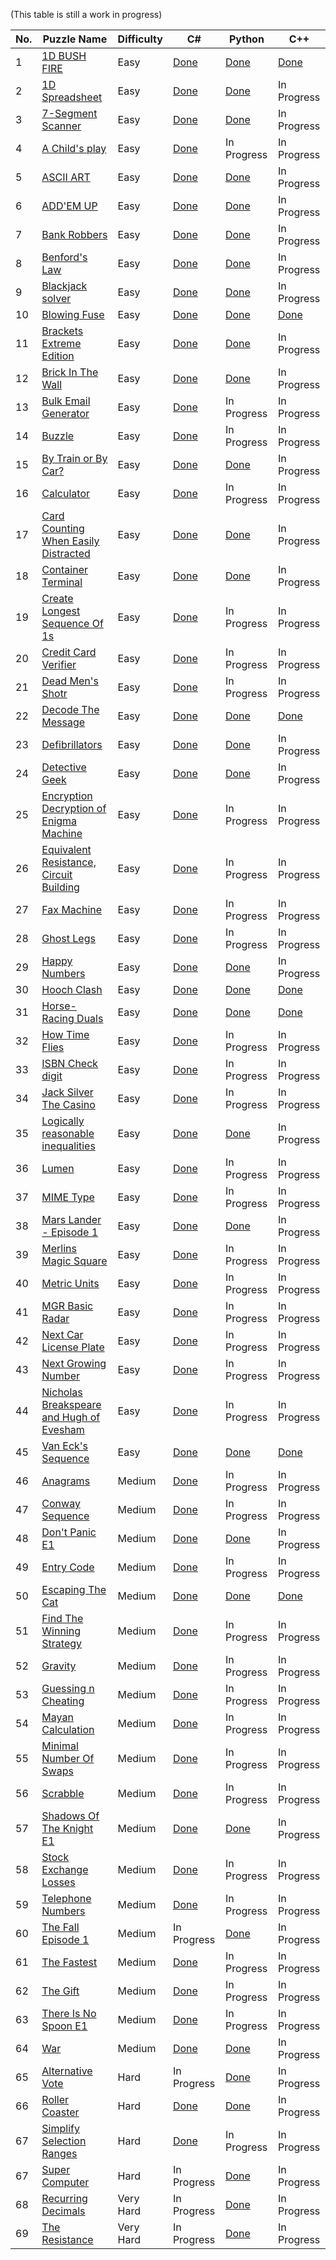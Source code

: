 (This table is still a work in progress)


|No.|Puzzle Name|Difficulty|C#|Python|C++|
|---|-----------|----------|--|------|---|
|1|<a href="https://www.codingame.com/training/easy/1d-bush-fire"> 1D BUSH FIRE</a>|Easy|<a href="https://github.com/KGrants/CodinGame/blob/main/Easy/1D%20Bush%20Fire/1D%20Bush%20Fire.cs"> Done</a>|<a href="https://github.com/KGrants/CodinGame/blob/main/Easy/1D%20Bush%20Fire/1D%20Bush%20Fire.py"> Done</a>|<a href="https://github.com/KGrants/CodinGame/blob/main/Easy/1D%20Bush%20Fire/1D%20Bush%20File.cpp"> Done</a>|
|2|<a href="https://www.codingame.com/training/easy/1d-spreadsheet"> 1D Spreadsheet</a>|Easy|<a href="https://github.com/KGrants/CodinGame/blob/main/Easy/1D%20Spreadsheet/1D%20Spreadsheet.cs"> Done</a>|<a href="https://github.com/KGrants/CodinGame/blob/main/Easy/1D%20Spreadsheet/1D%20Spreadsheet.py"> Done</a>|In Progress|
|3|<a href="https://www.codingame.com/training/easy/7-segment-scanner"> 7-Segment Scanner</a>|Easy|<a href="https://github.com/KGrants/CodinGame/blob/main/Easy/7-Segment%20Scanner/7-Segment%20Scanner.cs"> Done</a>|<a href="https://github.com/KGrants/CodinGame/blob/main/Easy/7-Segment%20Scanner/7-Segment%20Scanner.py"> Done</a>|In Progress|
|4|<a href="https://www.codingame.com/training/easy/a-childs-play"> A Child's play</a>|Easy|<a href="https://github.com/KGrants/CodinGame/blob/main/Easy/A%20child's%20play/A%20child's%20play.cs"> Done</a>|In Progress|In Progress|
|5|<a href="https://www.codingame.com/training/easy/ascii-art"> ASCII ART</a>|Easy|<a href="https://github.com/KGrants/CodinGame/blob/main/Easy/ASCII%20ART/ASCII%20ART.cs"> Done</a>|<a href="https://github.com/KGrants/CodinGame/blob/main/Easy/ASCII%20ART/ASCII%20ART.py"> Done</a>|In Progress|
|6|<a href="https://www.codingame.com/training/easy/addem-up"> ADD'EM UP</a>|Easy|<a href="https://github.com/KGrants/CodinGame/blob/main/Easy/Add'em%20Up/Add'em%20Up.cs"> Done</a>|<a href="https://github.com/KGrants/CodinGame/blob/main/Easy/Add'em%20Up/Add'em%20Up.py"> Done</a>|In Progress|
|7|<a href="https://www.codingame.com/training/easy/bank-robbers"> Bank Robbers</a>|Easy|<a href="https://github.com/KGrants/CodinGame/blob/main/Easy/Bank%20Robbers/Bank%20Robbers.cs"> Done</a>|<a href="https://github.com/KGrants/CodinGame/blob/main/Easy/Bank%20Robbers/Bank%20Robbers.py"> Done</a>|In Progress|
|8|<a href="https://www.codingame.com/training/easy/benfords-law"> Benford's Law</a>|Easy|<a href="https://github.com/KGrants/CodinGame/blob/main/Easy/Benford's%20Law/Benford's%20Law.cs"> Done</a>|<a href="https://github.com/KGrants/CodinGame/blob/main/Easy/Benford's%20Law/Benford's%20Law.py"> Done</a>|In Progress|
|9|<a href="https://www.codingame.com/training/easy/blackjack-solver"> Blackjack solver</a>|Easy|<a href="https://github.com/KGrants/CodinGame/blob/main/Easy/Blackjack%20solver/Blackjack%20solver.cs"> Done</a>|<a href="https://github.com/KGrants/CodinGame/blob/main/Easy/Blackjack%20solver/Blackjack%20solver.py"> Done</a>|In Progress|
|10|<a href="https://www.codingame.com/training/easy/blowing-fuse"> Blowing Fuse</a>|Easy|<a href="https://github.com/KGrants/CodinGame/blob/main/Easy/Blowing%20Fuse/Blowing%20Fuse.cs"> Done</a>|<a href="https://github.com/KGrants/CodinGame/blob/main/Easy/Blowing%20Fuse/Blowing%20Fuse.py"> Done</a>|<a href="https://github.com/KGrants/CodinGame/blob/main/Easy/Blowing%20Fuse/Blowing%20Fuse.cpp"> Done</a>|
|11|<a href="https://www.codingame.com/training/easy/brackets-extreme-edition"> Brackets Extreme Edition</a>|Easy|<a href="https://github.com/KGrants/CodinGame/blob/main/Easy/Brackets%20Extreme%20Edition/Brackets%20Extreme%20Edition.cs"> Done</a>|<a href="https://github.com/KGrants/CodinGame/blob/main/Easy/Brackets%20Extreme%20Edition/Brackets%20Extreme%20Edition.py"> Done</a>|In Progress|
|12|<a href="https://www.codingame.com/training/easy/brick-in-the-wall"> Brick In The Wall</a>|Easy|<a href="https://github.com/KGrants/CodinGame/blob/main/Easy/Brick%20in%20the%20Wall/Brick%20in%20the%20Wall.cs"> Done</a>|<a href="https://github.com/KGrants/CodinGame/blob/main/Easy/Brick%20in%20the%20Wall/Brick%20in%20the%20Wall.py"> Done</a>|In Progress|
|13|<a href="https://www.codingame.com/training/easy/bulk-email-generator"> Bulk Email Generator</a>|Easy|<a href="https://github.com/KGrants/CodinGame/blob/main/Easy/Bulk%20Email%20Generator/Bulk%20Email%20Generator.cs"> Done</a>|In Progress|In Progress|
|14|<a href="https://www.codingame.com/training/easy/buzzle"> Buzzle</a>|Easy|<a href="https://github.com/KGrants/CodinGame/blob/main/Easy/Buzzle/Buzzle.cs"> Done</a>|In Progress|In Progress|
|15|<a href="https://www.codingame.com/training/easy/by-train-or-by-car"> By Train or By Car?</a>|Easy|<a href="https://github.com/KGrants/CodinGame/blob/main/Easy/By%20train%20or%20by%20car/By%20train%20or%20by%20car.cs"> Done</a>|<a href="https://github.com/KGrants/CodinGame/blob/main/Easy/By%20train%20or%20by%20car/By%20train%20or%20by%20car.py"> Done</a>|In Progress|
|16|<a href="https://www.codingame.com/training/easy/calculator"> Calculator</a>|Easy|<a href="https://github.com/KGrants/CodinGame/blob/main/Easy/Calculator/Calculator.cs"> Done</a>|In Progress|In Progress|
|17|<a href="https://www.codingame.com/training/easy/card-counting-when-easily-distracted"> Card Counting When Easily Distracted</a>|Easy|<a href="https://github.com/KGrants/CodinGame/blob/main/Easy/Card%20Counting%20When%20Easily%20Distracted/Card%20Counting%20When%20Easily%20Distracted.cs"> Done</a>|<a href="https://github.com/KGrants/CodinGame/blob/main/Easy/Card%20Counting%20When%20Easily%20Distracted/Card%20Counting%20When%20Easily%20Distracted.py"> Done</a>|In Progress|
|18|<a href="https://www.codingame.com/training/easy/container-terminal"> Container Terminal</a>|Easy|<a href="https://github.com/KGrants/CodinGame/blob/main/Easy/Container%20Terminal/Container%20Terminal.cs"> Done</a>|<a href="https://github.com/KGrants/CodinGame/blob/main/Easy/Container%20Terminal/Container%20Terminal.py"> Done</a>|In Progress|
|19|<a href="https://www.codingame.com/training/easy/create-the-longest-sequence-of-1s"> Create Longest Sequence Of 1s</a>|Easy|<a href="https://github.com/KGrants/CodinGame/blob/main/Easy/Create%20the%20longest%20sequence%20of%201s/Create%20the%20longest%20sequence%20of%201s.cs"> Done</a>|In Progress|In Progress|
|20|<a href="https://www.codingame.com/training/easy/credit-card-verifier-luhns-algorithm"> Credit Card Verifier</a>|Easy|<a href="https://github.com/KGrants/CodinGame/blob/main/Easy/Credit%20Card%20Verifier/Credit%20Card%20Verifier.cs"> Done</a>|In Progress|In Progress|
|21|<a href="https://www.codingame.com/training/easy/dead-mens-shot"> Dead Men's Shotr</a>|Easy|<a href="https://github.com/KGrants/CodinGame/blob/main/Easy/Dead%20Men's%20Shot/Dead%20Men's%20Shot.cs"> Done</a>|In Progress|In Progress|
|22|<a href="https://www.codingame.com/training/easy/decode-the-message"> Decode The Message</a>|Easy|<a href="https://github.com/KGrants/CodinGame/blob/main/Easy/Decode%20The%20Message/Decode%20The%20Message.cs"> Done</a>|<a href="https://github.com/KGrants/CodinGame/blob/main/Easy/Decode%20The%20Message/Decode%20The%20Message.py"> Done</a>|<a href="https://github.com/KGrants/CodinGame/blob/main/Easy/Decode%20The%20Message/Decode%20The%20Message.cpp"> Done</a>|
|23|<a href="https://www.codingame.com/training/easy/defibrillators"> Defibrillators</a>|Easy|<a href="https://github.com/KGrants/CodinGame/blob/main/Easy/Defrbrilators/Defibrilators.cs"> Done</a>|<a href="https://github.com/KGrants/CodinGame/blob/main/Easy/Defrbrilators/Defibrilators.py"> Done</a>|In Progress|
|24|<a href="https://www.codingame.com/training/easy/detective-geek"> Detective Geek</a>|Easy|<a href="https://github.com/KGrants/CodinGame/blob/main/Easy/Detective%20Geek/Detective%20Geek.cs"> Done</a>|<a href="https://github.com/KGrants/CodinGame/blob/main/Easy/Detective%20Geek/Detective%20Geek.py"> Done</a>|In Progress|
|25|<a href="https://www.codingame.com/training/easy/encryptiondecryption-of-enigma-machine"> Encryption Decryption of Enigma Machine</a>|Easy|<a href="https://github.com/KGrants/CodinGame/blob/main/Easy/Encryption%20Decryption%20of%20Enigma%20Machine/Enigma%20Machine.cs"> Done</a>|In Progress|In Progress|
|26|<a href="https://www.codingame.com/training/easy/equivalent-resistance-circuit-building"> Equivalent Resistance, Circuit Building</a>|Easy|<a href="https://github.com/KGrants/CodinGame/blob/main/Easy/Equivalent%20Resistance%2C%20Circuit%20Building/Equivalent%20Resistance%2C%20Circuit%20Building.cs"> Done</a>|In Progress|In Progress|
|27|<a href="https://www.codingame.com/training/easy/fax-machine"> Fax Machine</a>|Easy|<a href="https://github.com/KGrants/CodinGame/blob/main/Easy/Fax%20Machine/Fax%20Machine.cs"> Done</a>|In Progress|In Progress|
|28|<a href="https://www.codingame.com/training/easy/ghost-legs"> Ghost Legs</a>|Easy|<a href="https://github.com/KGrants/CodinGame/blob/main/Easy/Ghost%20Legs/Ghost%20Legs.cs"> Done</a>|In Progress|In Progress|
|29|<a href="https://www.codingame.com/training/easy/happy-numbers"> Happy Numbers</a>|Easy|<a href="https://github.com/KGrants/CodinGame/blob/main/Easy/Happy%20Numbers/Happy%20Numbers.cs"> Done</a>|<a href="https://github.com/KGrants/CodinGame/blob/main/Easy/Happy%20Numbers/Happy%20Numbers.py"> Done</a>|In Progress|
|30|<a href="https://www.codingame.com/training/easy/hooch-clash"> Hooch Clash</a>|Easy|<a href="https://github.com/KGrants/CodinGame/blob/main/Easy/Hooch%20Clash/Hooch%20Clash.cs"> Done</a>|<a href="https://github.com/KGrants/CodinGame/blob/main/Easy/Hooch%20Clash/Hooch%20Clash.py"> Done</a>|<a href="https://github.com/KGrants/CodinGame/blob/main/Easy/Hooch%20Clash/Hooch%20Clash.cpp"> Done</a>|
|31|<a href="https://www.codingame.com/training/easy/horse-racing-duals"> Horse-Racing Duals</a>|Easy|<a href="https://github.com/KGrants/CodinGame/blob/main/Easy/Horse-Racing%20Duals/Horse-Racing%20Duals.cs"> Done</a>|<a href="https://github.com/KGrants/CodinGame/blob/main/Easy/Horse-Racing%20Duals/Horse-Racing%20Duals.py"> Done</a>|<a href="https://github.com/KGrants/CodinGame/blob/main/Easy/Horse-Racing%20Duals/Horse-Racing%20Duals.cpp"> Done</a>|
|32|<a href="https://www.codingame.com/training/easy/how-time-flies"> How Time Flies</a>|Easy|<a href="https://github.com/KGrants/CodinGame/blob/main/Easy/How%20Time%20Flies/How%20Time%20Flies.cs"> Done</a>|In Progress|In Progress|
|33|<a href="https://www.codingame.com/training/easy/isbn-check-digit"> ISBN Check digit</a>|Easy|<a href="https://github.com/KGrants/CodinGame/blob/main/Easy/ISBN%20Check%20digit/ISBN%20Check%20digit.cs"> Done</a>|In Progress|In Progress|
|34|<a href="https://www.codingame.com/training/easy/jack-silver-the-casino"> Jack Silver The Casino</a>|Easy|<a href="https://github.com/KGrants/CodinGame/blob/main/Easy/Jack%20Silver%20The%20Casino/Jack%20Silver%20The%20Casino.cs"> Done</a>|In Progress|In Progress|
|35|<a href="https://www.codingame.com/training/easy/logically-reasonable-inequalities"> Logically reasonable inequalities</a>|Easy|<a href="https://github.com/KGrants/CodinGame/blob/main/Easy/Logically%20reasonable%20inequalities/Logically%20reasonable%20inequalities.cs"> Done</a>|<a href="https://github.com/KGrants/CodinGame/blob/main/Easy/Logically%20reasonable%20inequalities/Logically%20reasonable%20inequalities.py"> Done</a>|In Progress|
|36|<a href="https://www.codingame.com/training/easy/lumen"> Lumen</a>|Easy|<a href="https://github.com/KGrants/CodinGame/blob/main/Easy/Lumen/Lumen.cs"> Done</a>|In Progress|In Progress|
|37|<a href="https://www.codingame.com/training/easy/mime-type"> MIME Type</a>|Easy|<a href="https://github.com/KGrants/CodinGame/blob/main/Easy/MIME%20Type/MIME%20Type.cs"> Done</a>|In Progress|In Progress|
|38|<a href="https://www.codingame.com/training/easy/mars-lander-episode-1"> Mars Lander - Episode 1</a>|Easy|<a href="https://github.com/KGrants/CodinGame/blob/main/Easy/Mars%20Lander%20-%20Episode%201/Mars%20Lander%20-%20Episode%201.cs"> Done</a>|<a href="https://github.com/KGrants/CodinGame/blob/main/Easy/Mars%20Lander%20-%20Episode%201/Mars%20Lander%20-%20Episode%201.py"> Done</a>|In Progress|
|39|<a href="https://www.codingame.com/training/easy/merlins-magic-square"> Merlins Magic Square</a>|Easy|<a href="https://github.com/KGrants/CodinGame/blob/main/Easy/Merlin's%20Magic%20Square/Merlin's%20Magic%20Square.cs"> Done</a>|In Progress|In Progress|
|40|<a href="https://www.codingame.com/training/easy/merlins-magic-square"> Metric Units</a>|Easy|<a href="https://github.com/KGrants/CodinGame/blob/main/Easy/Metric%20Units/Metric%20Units.cs"> Done</a>|In Progress|In Progress|
|41|<a href="https://www.codingame.com/training/easy/1--ngr---basic-radar"> MGR Basic Radar</a>|Easy|<a href="https://github.com/KGrants/CodinGame/blob/main/Easy/NGR%20-%20Basic%20Radar/NGR%20-%20Basic%20Radar.cs"> Done</a>|In Progress|In Progress|
|42|<a href="https://www.codingame.com/training/easy/next-car-license-plate"> Next Car License Plate</a>|Easy|<a href="https://github.com/KGrants/CodinGame/blob/main/Easy/Next%20Car%20License%20Plate/Next%20Car%20License%20Plate.cs"> Done</a>|In Progress|In Progress|
|43|<a href="https://www.codingame.com/training/easy/next-growing-number"> Next Growing Number</a>|Easy|<a href="https://github.com/KGrants/CodinGame/blob/main/Easy/Next%20growing%20number/Next%20growing%20number.cs"> Done</a>|In Progress|In Progress|
|44|<a href="https://www.codingame.com/training/easy/nicholas-breakspeare-and-hugh-of-evesham"> Nicholas Breakspeare and Hugh of Evesham</a>|Easy|<a href="https://github.com/KGrants/CodinGame/blob/main/Easy/Nicholas%20Breakspeare%20and%20Hugh%20of%20Evesham/Nicholas%20Breakspeare%20and%20Hugh%20of%20Evesham.cs"> Done</a>|In Progress|In Progress|
|45|<a href="https://www.codingame.com/training/easy/van-ecks-sequence"> Van Eck's Sequence</a>|Easy|<a href="https://github.com/KGrants/CodinGame/blob/main/Easy/Van%20Eck's%20sequence/Van%20Eck's%20sequence.cs"> Done</a>|<a href="https://github.com/KGrants/CodinGame/blob/main/Easy/Van%20Eck's%20sequence/Van%20Eck's%20sequence.py"> Done</a>|<a href="https://github.com/KGrants/CodinGame/blob/main/Easy/Van%20Eck's%20sequence/Van%20Eck's%20sequence.cpp"> Done</a>|
|46|<a href="https://www.codingame.com/training/medium/anagrams"> Anagrams</a>|Medium|<a href="https://github.com/KGrants/CodinGame/blob/main/Medium/Anagrams/Anagrams.cs"> Done</a>|In Progress|In Progress|
|47|<a href="https://www.codingame.com/training/medium/conway-sequence"> Conway Sequence</a>|Medium|<a href="https://github.com/KGrants/CodinGame/blob/main/Medium/Conway%20Sequence/Conway%20Sequence.cs"> Done</a>|In Progress|In Progress|
|48|<a href="https://www.codingame.com/training/medium/don't-panic-episode-1"> Don't Panic E1</a>|Medium|<a href="https://github.com/KGrants/CodinGame/blob/main/Medium/Don't%20Panic%20-%20Episode%201/Don't%20Panic_v2.cs"> Done</a>|<a href="https://github.com/KGrants/CodinGame/blob/main/Medium/Don't%20Panic%20-%20Episode%201/Don't%20Panic.py"> Done</a>|In Progress|
|49|<a href="https://www.codingame.com/training/medium/entry-code"> Entry Code</a>|Medium|<a href="https://github.com/KGrants/CodinGame/blob/main/Medium/Entry%20Code/Entry%20Code.cs"> Done</a>|In Progress|In Progress|
|50|<a href="https://www.codingame.com/training/medium/escaping-the-cat"> Escaping The Cat</a>|Medium|<a href="https://github.com/KGrants/CodinGame/blob/main/Medium/Escaping%20The%20Cat/Escaping%20The%20Cat.cs"> Done</a>|<a href="https://github.com/KGrants/CodinGame/blob/main/Medium/Escaping%20The%20Cat/Escaping%20The%20Cat.py"> Done</a>|<a href="https://github.com/KGrants/CodinGame/blob/main/Medium/Escaping%20The%20Cat/Escaping%20The%20Cat.cpp"> Done</a>|
|51|<a href="https://www.codingame.com/training/medium/find-the-winning-strategy"> Find The Winning Strategy</a>|Medium|<a href="https://github.com/KGrants/CodinGame/blob/main/Medium/Find%20the%20winning%20strategy/Find%20the%20winning%20strategy.cs"> Done</a>|In Progress|In Progress|
|52|<a href="https://www.codingame.com/training/medium/gravity"> Gravity</a>|Medium|<a href="https://github.com/KGrants/CodinGame/blob/main/Medium/Gravity/Gravity.cs"> Done</a>|In Progress|In Progress|
|53|<a href="https://www.codingame.com/training/medium/guessing-n-cheating"> Guessing n Cheating</a>|Medium|<a href="https://github.com/KGrants/CodinGame/blob/main/Medium/Guessing%20n%20Cheating/Guessing%20n%20Cheating.cs"> Done</a>|In Progress|In Progress|
|54|<a href="https://www.codingame.com/training/medium/mayan-calculation"> Mayan Calculation</a>|Medium|<a href="https://github.com/KGrants/CodinGame/blob/main/Medium/Mayan%20Calculation/Mayan%20Calculation.cs"> Done</a>|In Progress|In Progress|
|55|<a href="https://www.codingame.com/training/medium/minimal-number-of-swaps"> Minimal Number Of Swaps</a>|Medium|<a href="https://github.com/KGrants/CodinGame/blob/main/Medium/Minimal%20number%20of%20swaps/Minimal%20number%20of%20swaps.cs"> Done</a>|In Progress|In Progress|
|56|<a href="https://www.codingame.com/training/medium/scrabble"> Scrabble</a>|Medium|<a href="https://github.com/KGrants/CodinGame/blob/main/Medium/Scrabble/Scrabble.cs"> Done</a>|In Progress|In Progress|
|57|<a href="https://www.codingame.com/training/medium/shadows-of-the-knight-episode-1"> Shadows Of The Knight E1</a>|Medium|<a href="https://github.com/KGrants/CodinGame/blob/main/Medium/Shadows%20Of%20The%20Knight%20E1/Shadows%20Of%20The%20Knight%20E1.cs"> Done</a>|<a href="https://github.com/KGrants/CodinGame/blob/main/Medium/Shadows%20Of%20The%20Knight%20E1/Shadows%20Of%20The%20Knight.py"> Done</a>|In Progress|
|58|<a href="https://www.codingame.com/training/medium/stock-exchange-losses"> Stock Exchange Losses</a>|Medium|<a href="https://github.com/KGrants/CodinGame/blob/main/Medium/Stock%20Exchange%20Losses/Stock%20Exchange%20Losses.cs"> Done</a>|In Progress|In Progress|
|59|<a href="https://www.codingame.com/training/medium/telephone-numbers"> Telephone Numbers</a>|Medium|<a href="https://github.com/KGrants/CodinGame/blob/main/Medium/Telephone%20Numbers/Telephone%20Numbers%20(correct%20approach).cs"> Done</a>|In Progress|In Progress|
|60|<a href="https://www.codingame.com/ide/puzzle/the-fall-episode-1"> The Fall Episode 1</a>|Medium|In Progress|<a href="https://github.com/KGrants/CodinGame/blob/main/Medium/The%20Fall%20-%20Episode%201/The%20Fall%20-%20Episode%201.py"> Done</a>|In Progress|
|61|<a href="https://www.codingame.com/training/medium/the-fastest"> The Fastest</a>|Medium|<a href="https://github.com/KGrants/CodinGame/blob/main/Medium/The%20Fastest/The%20Fastest.cs"> Done</a>|In Progress|In Progress|
|62|<a href="https://www.codingame.com/training/medium/the-gift"> The Gift</a>|Medium|<a href="https://github.com/KGrants/CodinGame/blob/main/Medium/The%20Gift/The%20GiftV2.cs"> Done</a>|In Progress|In Progress|
|63|<a href="https://www.codingame.com/training/medium/there-is-no-spoon-episode-1"> There Is No Spoon E1</a>|Medium|<a href="https://github.com/KGrants/CodinGame/blob/main/Medium/There%20Is%20No%20Spoon%20E1/There%20Is%20No%20Spoon%20E1.cs"> Done</a>|In Progress|In Progress|
|64|<a href="https://www.codingame.com/training/medium/winamax-battle"> War</a>|Medium|<a href="https://github.com/KGrants/CodinGame/blob/main/Medium/War/War.cs"> Done</a>|<a href="https://github.com/KGrants/CodinGame/blob/main/Medium/War/War.py"> Done</a>|In Progress|
|65|<a href="https://www.codingame.com/training/hard/alternative-vote"> Alternative Vote</a>|Hard|In Progress|<a href="https://github.com/KGrants/CodinGame/blob/main/Hard/Alternative%20vote/Alternative%20vote.py"> Done</a>|In Progress|
|66|<a href="https://www.codingame.com/training/hard/roller-coaster"> Roller Coaster</a>|Hard|<a href="https://github.com/KGrants/CodinGame/blob/main/Hard/Roller%20Coaster/Roller%20Coaster.cs"> Done</a>|<a href="https://github.com/KGrants/CodinGame/blob/main/Hard/Roller%20Coaster/Roller%20Coaster.py"> Done</a>|In Progress|
|67|<a href="https://www.codingame.com/training/hard/simplify-selection-ranges"> Simplify Selection Ranges</a>|Hard|<a href="https://github.com/KGrants/CodinGame/blob/main/Hard/Simplify%20Selection%20Ranges/Simplify%20Selection%20Ranges.cs"> Done</a>|In Progress|In Progress|
|67|<a href="https://www.codingame.com/training/hard/super-computer"> Super Computer</a>|Hard|In Progress|<a href="https://github.com/KGrants/CodinGame/blob/main/Hard/Super%20Computer/Super%20Computer.py"> Done</a>|In Progress|
|68|<a href="https://www.codingame.com/training/expert/recurring-decimals"> Recurring Decimals</a>|Very Hard|In Progress|<a href="https://github.com/KGrants/CodinGame/blob/main/Very%20Hard/Recurring%20Decimals/Recurring%20Decimals.py"> Done</a>|In Progress|
|69|<a href="https://www.codingame.com/training/expert/the-resistance"> The Resistance</a>|Very Hard|In Progress|<a href="https://github.com/KGrants/CodinGame/blob/main/Very%20Hard/The%20Resistance/The%20Resistance.py"> Done</a>|In Progress|
